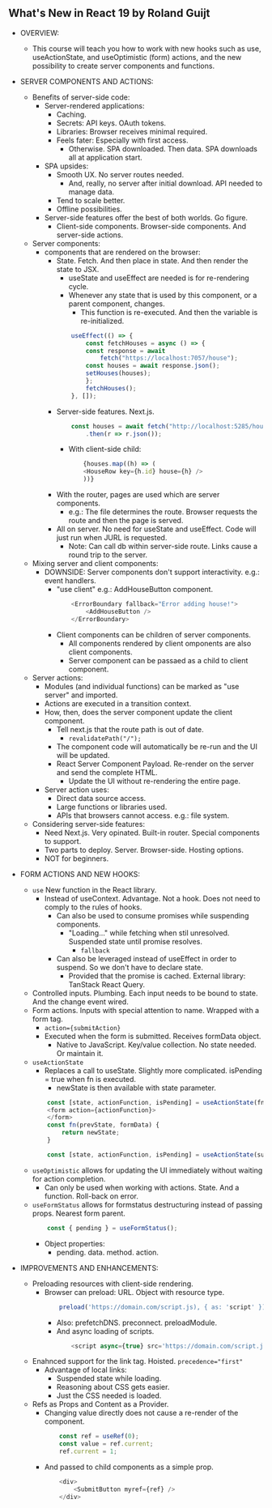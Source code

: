 ## What's New in React 19 by Roland Guijt

- OVERVIEW:
    - This course will teach you how to work with new hooks such as use, useActionState, and useOptimistic (form) actions, and the new possibility to create server components and functions.

- SERVER COMPONENTS AND ACTIONS:
    - Benefits of server-side code:
        - Server-rendered applications:
            - Caching.
            - Secrets: API keys. OAuth tokens.
            - Libraries: Browser receives minimal required.
            - Feels fater: Especially with first access.
                - Otherwise. SPA downloaded. Then data. SPA downloads all at application start.
        - SPA upsides:
            - Smooth UX. No server routes needed. 
                - And, really, no server after initial download. API needed to manage data.
            - Tend to scale better.
            - Offline possibilities.
        - Server-side features offer the best of both worlds. Go figure.
            - Client-side components. Browser-side components. And server-side actions.
    - Server components:
        - components that are rendered on the browser:
            - State. Fetch. And then place in state. And then render the state to JSX.
                - useState and useEffect are needed is for re-rendering cycle.
                - Whenever any state that is used by this component, or a parent component, changes.
                    - This function is re-executed. And then the variable is re-initialized.
                ```javascript
                    useEffect(() => {
                        const fetchHouses = async () => {
                        const response = await
                            fetch("https://localhost:7057/house");
                        const houses = await response.json();      
                        setHouses(houses);
                        };
                        fetchHouses();
                    }, []);
                ```
            - Server-side features. Next.js.
                ```javascript
                    const houses = await fetch("http://localhost:5285/house")
                        .then(r => r.json());
                ```
                - With client-side child:
                    ```javascript
                        {houses.map((h) => (
                        <HouseRow key={h.id} house={h} />
                        ))}
                    ```
            - With the router, pages are used which are server components.
                - e.g.: The file determines the route. Browser requests the route and then the page is served.
            - All on server. No need for useState and useEffect. Code will just run when JURL is requested.
                - Note: Can call db within server-side route. Links cause a round trip to the server.
    - Mixing server and client components:
        - DOWNSIDE: Server components don't support interactivity. e.g.: event handlers.
            - "use client" e.g.: AddHouseButton component.
                ```javascript
                    <ErrorBoundary fallback="Error adding house!">
                        <AddHouseButton />
                    </ErrorBoundary>
                ```
            - Client components can be children of server components.
                - All components rendered by client omponents are also client components.
                - Server component can be passaed as a child to client component.
    - Server actions:
        - Modules (and individual functions) can be marked as "use server" and imported.
        - Actions are executed in a transition context.
        - How, then, does the server component update the client component.
            - Tell next.js that the route path is out of date.
                - `revalidatePath("/");`
            - The component code will automatically be re-run and the UI will be updated.
            - React Server Component Payload. Re-render on the server and send the complete HTML.
                - Update the UI without re-rendering the entire page.
        - Server action uses:
            - Direct data source access.
            - Large functions or libraries used.
            - APIs that browsers cannot access. e.g.: file system.
    - Considering server-side features:
        - Need Next.js. Very opinated. Built-in router. Special components to support.
        - Two parts to deploy. Server. Browser-side. Hosting options.
        - NOT for beginners.

- FORM ACTIONS AND NEW HOOKS:
    - `use` New function in the React library.
        - Instead of useContext. Advantage. Not a hook. Does not need to comply to the rules of hooks.
            - Can also be used to consume promises while suspending components.
                - "Loading..." while fetching when stil unresolved. Suspended state until promise resolves.
                    - `fallback`
            - Can also be leveraged instead of useEffect in order to suspend. So we don't have to declare state.
                - Provided that the promise is cached. External library: TanStack React Query.
    - Controlled inputs. Plumbing. Each input needs to be bound to state. And the change event wired.
    - Form actions. Inputs with special attention to name. Wrapped with a form tag.
        -  `action={submitAction}`
        - Executed when the form is submitted. Receives formData object.
            - Native to JavaScript. Key/value collection. No state needed. Or maintain it.
    - `useActionState`
        - Replaces a call to useState. Slightly more complicated. isPending = true when fn is executed.
            - newState is then available with state parameter.
        ```javascript
            const [state, actionFunction, isPending] = useActionState(fn, initialState);
            <form action={actionFunction}>
            </form>
            const fn(prevState, formData) {
                return newState;
            }
        ```
        ```javascript
            const [state, actionFunction, isPending] = useActionState(submit, { error:null, fetch });
        ```
    - `useOptimistic` allows for updating the UI immediately without waiting for action completion.
        - Can only be used when working with actions. State. And a function. Roll-back on error.
    - `useFormStatus` allows for formstatus destructuring instead of passing props. Nearest form parent.
        ```javascript
            const { pending } = useFormStatus();
        ```
        - Object properties:
            - pending. data. method. action.

- IMPROVEMENTS AND ENHANCEMENTS:
    - Preloading resources with client-side rendering.
        - Browser can preload: URL. Object with resource type.
            ```javascript
                preload('https://domain.com/script.js), { as: 'script' })
            ```
            - Also: prefetchDNS. preconnect. preloadModule.
            - And async loading of scripts.
                ```javascript
                    <script async={true} src='https://domain.com/script.js' />
                ```
    - Enahnced support for the link tag. Hoisted. `precedence="first"`
        - Advantage of local links:
            - Suspended state while loading.
            - Reasoning about CSS gets easier.
            - Just the CSS needed is loaded.
    - Refs as Props and Content as a Provider.
        - Changing value directly does not cause a re-render of the component.
            ```javascript
                const ref = useRef(0);
                const value = ref.current;
                ref.current = 1;
            ```
        - And passed to child components as a simple prop.
            ```javascript
                <div>  
                    <SubmitButton myref={ref} />
                </div>
            ```
